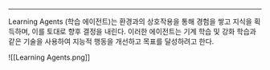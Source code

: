 
---
Learning Agents (학습 에이전트)는 환경과의 상호작용을 통해 경험을 쌓고 지식을 획득하며, 이를 토대로 향후 결정을 내린다. 이러한 에이전트는 기계 학습 및 강화 학습과 같은 기술을 사용하여 지능적 행동을 개선하고 목표를 달성하려고 한다.

![[Learning Agents.png]]
